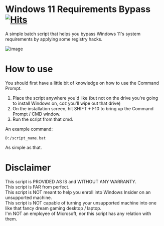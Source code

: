 # Windows 11 Requirements Bypass [![Hits](https://hits.seeyoufarm.com/api/count/incr/badge.svg?url=https%3A%2F%2Fgithub.com%2Fshirooo39%2FWindows-11-Bypass&count_bg=%2338A0C1&title_bg=%23555555&icon=&icon_color=%23E7E7E7&title=hits&edge_flat=false)](https://hits.seeyoufarm.com)

A simple batch script that helps you bypass Windows 11's system requirements by applying some registry hacks.

![image](https://user-images.githubusercontent.com/38461122/128046165-05f16897-4257-460b-bb1b-08067e8187c3.png)

# How to use
You should first have a little bit of knowledge on how to use the Command Prompt.
1. Place the script anywhere you'd like (but not on the drive you're going to install Windows on, coz you'll wipe out that drive)
2. On the installation screen, hit SHIFT + F10 to bring up the Command Prompt / CMD window.
3. Run the script from that cmd.

An example command:
~~~
D:/script_name.bat
~~~
As simple as that.

# Disclaimer
This script is PROVIDED AS IS and WITHOUT ANY WARRANTY.  
This script is FAR from perfect.  
This script is NOT meant to help you enroll into Windows Insider on an unsupported machine.  
This script is NOT capable of turning your unsupported machine into one like that fancy dream gaming desktop / laptop.  
I'm NOT an employee of Microsoft, nor this script has any relation with them.  
